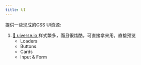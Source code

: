 ```yaml
---
title: UI
---
```


提供一些现成的CSS UI资源:

1. [🎉 uiverse.io ](https://uiverse.io/) 样式繁多，而且很炫酷，可直接拿来用，直接预览
   - Loaders
   - Buttons
   - Cards
   - Input & Form